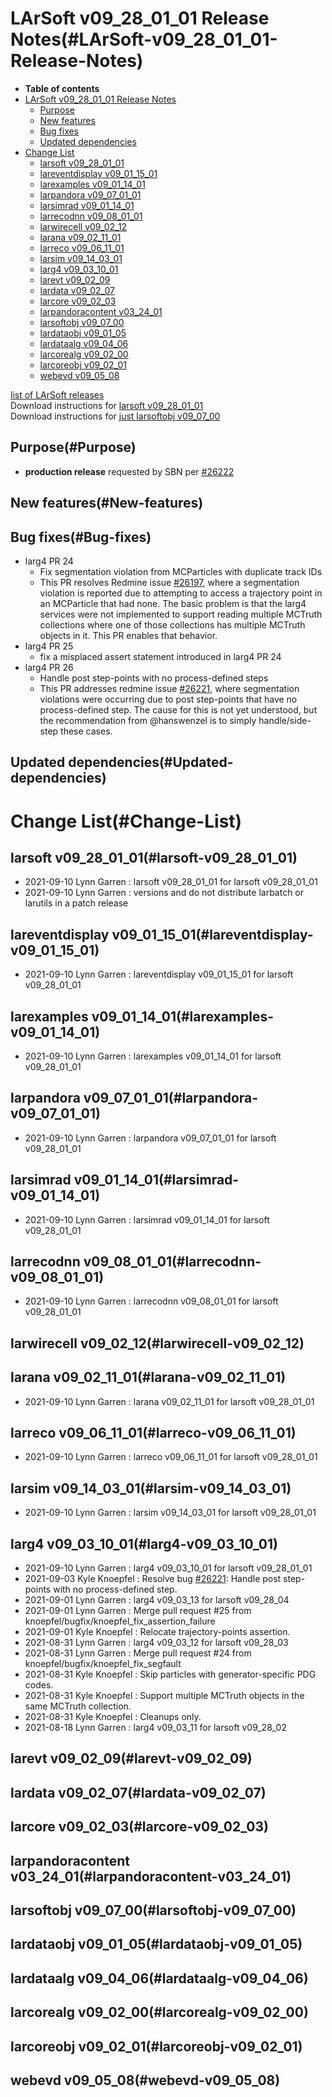 LArSoft v09\_28\_01\_01 Release Notes(#LArSoft-v09_28_01_01-Release-Notes)
=============================================================================

-   **Table of contents**
-   [LArSoft v09\_28\_01\_01 Release Notes](#LArSoft-v09_28_01_01-Release-Notes)
    -   [Purpose](#Purpose)
    -   [New features](#New-features)
    -   [Bug fixes](#Bug-fixes)
    -   [Updated dependencies](#Updated-dependencies)
-   [Change List](#Change-List)
    -   [larsoft v09\_28\_01\_01](#larsoft-v09_28_01_01)
    -   [lareventdisplay v09\_01\_15\_01](#lareventdisplay-v09_01_15_01)
    -   [larexamples v09\_01\_14\_01](#larexamples-v09_01_14_01)
    -   [larpandora v09\_07\_01\_01](#larpandora-v09_07_01_01)
    -   [larsimrad v09\_01\_14\_01](#larsimrad-v09_01_14_01)
    -   [larrecodnn v09\_08\_01\_01](#larrecodnn-v09_08_01_01)
    -   [larwirecell v09\_02\_12](#larwirecell-v09_02_12)
    -   [larana v09\_02\_11\_01](#larana-v09_02_11_01)
    -   [larreco v09\_06\_11\_01](#larreco-v09_06_11_01)
    -   [larsim v09\_14\_03\_01](#larsim-v09_14_03_01)
    -   [larg4 v09\_03\_10\_01](#larg4-v09_03_10_01)
    -   [larevt v09\_02\_09](#larevt-v09_02_09)
    -   [lardata v09\_02\_07](#lardata-v09_02_07)
    -   [larcore v09\_02\_03](#larcore-v09_02_03)
    -   [larpandoracontent v03\_24\_01](#larpandoracontent-v03_24_01)
    -   [larsoftobj v09\_07\_00](#larsoftobj-v09_07_00)
    -   [lardataobj v09\_01\_05](#lardataobj-v09_01_05)
    -   [lardataalg v09\_04\_06](#lardataalg-v09_04_06)
    -   [larcorealg v09\_02\_00](#larcorealg-v09_02_00)
    -   [larcoreobj v09\_02\_01](#larcoreobj-v09_02_01)
    -   [webevd v09\_05\_08](#webevd-v09_05_08)

[list of LArSoft releases](LArSoft_release_list)\
Download instructions for [larsoft v09\_28\_01\_01](http://scisoft.fnal.gov/scisoft/bundles/larsoft/v09_28_01_01/larsoft-v09_28_01_01.html)\
Download instructions for [just larsoftobj v09\_07\_00](http://scisoft.fnal.gov/scisoft/bundles/larsoftobj/v09_07_00/larsoftobj-v09_07_00.html)

Purpose(#Purpose)
--------------------

-   **production release** requested by SBN per [\#26222](/redmine/issues/26222 "Support: New patch release for v09_28_01 LArSoft (Closed)")

New features(#New-features)
------------------------------

Bug fixes(#Bug-fixes)
------------------------

-   larg4 PR 24
    -   Fix segmentation violation from MCParticles with duplicate track IDs
    -   This PR resolves Redmine issue [\#26197](/redmine/issues/26197 "Bug: MCParticles have non-unique TrackIDs and SegFault when trying to access Trajectory information  (Closed)"), where a segmentation violation is reported due to attempting to access a trajectory point in an MCParticle that had none. The basic problem is that the larg4 services were not implemented to support reading multiple MCTruth collections where one of those collections has multiple MCTruth objects in it. This PR enables that behavior.
-   larg4 PR 25
    -   fix a misplaced assert statement introduced in larg4 PR 24
-   larg4 PR 26
    -   Handle post step-points with no process-defined steps
    -   This PR addresses redmine issue [\#26221](/redmine/issues/26221 "Bug: LArG4 Seg fault in SBND: can't access process information? (Closed)"), where segmentation violations were occurring due to post step-points that have no process-defined step. The cause for this is not yet understood, but the recommendation from @hanswenzel is to simply handle/side-step these cases.

Updated dependencies(#Updated-dependencies)
----------------------------------------------

Change List(#Change-List)
============================

larsoft v09\_28\_01\_01(#larsoft-v09_28_01_01)
-------------------------------------------------

-   2021-09-10 Lynn Garren : larsoft v09\_28\_01\_01 for larsoft v09\_28\_01\_01
-   2021-09-10 Lynn Garren : versions and do not distribute larbatch or larutils in a patch release

lareventdisplay v09\_01\_15\_01(#lareventdisplay-v09_01_15_01)
-----------------------------------------------------------------

-   2021-09-10 Lynn Garren : lareventdisplay v09\_01\_15\_01 for larsoft v09\_28\_01\_01

larexamples v09\_01\_14\_01(#larexamples-v09_01_14_01)
---------------------------------------------------------

-   2021-09-10 Lynn Garren : larexamples v09\_01\_14\_01 for larsoft v09\_28\_01\_01

larpandora v09\_07\_01\_01(#larpandora-v09_07_01_01)
-------------------------------------------------------

-   2021-09-10 Lynn Garren : larpandora v09\_07\_01\_01 for larsoft v09\_28\_01\_01

larsimrad v09\_01\_14\_01(#larsimrad-v09_01_14_01)
-----------------------------------------------------

-   2021-09-10 Lynn Garren : larsimrad v09\_01\_14\_01 for larsoft v09\_28\_01\_01

larrecodnn v09\_08\_01\_01(#larrecodnn-v09_08_01_01)
-------------------------------------------------------

-   2021-09-10 Lynn Garren : larrecodnn v09\_08\_01\_01 for larsoft v09\_28\_01\_01

larwirecell v09\_02\_12(#larwirecell-v09_02_12)
--------------------------------------------------

larana v09\_02\_11\_01(#larana-v09_02_11_01)
-----------------------------------------------

-   2021-09-10 Lynn Garren : larana v09\_02\_11\_01 for larsoft v09\_28\_01\_01

larreco v09\_06\_11\_01(#larreco-v09_06_11_01)
-------------------------------------------------

-   2021-09-10 Lynn Garren : larreco v09\_06\_11\_01 for larsoft v09\_28\_01\_01

larsim v09\_14\_03\_01(#larsim-v09_14_03_01)
-----------------------------------------------

-   2021-09-10 Lynn Garren : larsim v09\_14\_03\_01 for larsoft v09\_28\_01\_01

larg4 v09\_03\_10\_01(#larg4-v09_03_10_01)
---------------------------------------------

-   2021-09-10 Lynn Garren : larg4 v09\_03\_10\_01 for larsoft v09\_28\_01\_01
-   2021-09-03 Kyle Knoepfel : Resolve bug [\#26221](/redmine/issues/26221 "Bug: LArG4 Seg fault in SBND: can't access process information? (Closed)"): Handle post step-points with no process-defined step.
-   2021-09-01 Lynn Garren : larg4 v09\_03\_13 for larsoft v09\_28\_04
-   2021-09-01 Lynn Garren : Merge pull request \#25 from knoepfel/bugfix/knoepfel\_fix\_assertion\_failure
-   2021-09-01 Kyle Knoepfel : Relocate trajectory-points assertion.
-   2021-08-31 Lynn Garren : larg4 v09\_03\_12 for larsoft v09\_28\_03
-   2021-08-31 Lynn Garren : Merge pull request \#24 from knoepfel/bugfix/knoepfel\_fix\_segfault
-   2021-08-31 Kyle Knoepfel : Skip particles with generator-specific PDG codes.
-   2021-08-31 Kyle Knoepfel : Support multiple MCTruth objects in the same MCTruth collection.
-   2021-08-31 Kyle Knoepfel : Cleanups only.
-   2021-08-18 Lynn Garren : larg4 v09\_03\_11 for larsoft v09\_28\_02

larevt v09\_02\_09(#larevt-v09_02_09)
----------------------------------------

lardata v09\_02\_07(#lardata-v09_02_07)
------------------------------------------

larcore v09\_02\_03(#larcore-v09_02_03)
------------------------------------------

larpandoracontent v03\_24\_01(#larpandoracontent-v03_24_01)
--------------------------------------------------------------

larsoftobj v09\_07\_00(#larsoftobj-v09_07_00)
------------------------------------------------

lardataobj v09\_01\_05(#lardataobj-v09_01_05)
------------------------------------------------

lardataalg v09\_04\_06(#lardataalg-v09_04_06)
------------------------------------------------

larcorealg v09\_02\_00(#larcorealg-v09_02_00)
------------------------------------------------

larcoreobj v09\_02\_01(#larcoreobj-v09_02_01)
------------------------------------------------

webevd v09\_05\_08(#webevd-v09_05_08)
----------------------------------------
